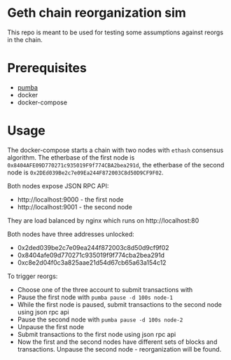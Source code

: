 # Geth chain reorganization sim

This repo is meant to be used for testing some assumptions against reorgs in the chain.

# Prerequisites

- [pumba](https://github.com/alexei-led/pumba)
- docker
- docker-compose

# Usage

The docker-compose starts a chain with two nodes with `ethash` consensus algorithm. The etherbase of the first node is `0x8404AFE09D770271c935019F9f774CBA2bea291d`, the etherbase of the second node is `0x2DEd039Be2c7e09Ea244F872003C8d50D9CF9F02`.

Both nodes expose JSON RPC API:

- http://localhost:9000 - the first node
- http://localhost:9001 - the second node

They are load balanced by nginx which runs on http://localhost:80

Both nodes have three addresses unlocked:

- 0x2ded039be2c7e09ea244f872003c8d50d9cf9f02
- 0x8404afe09d770271c935019f9f774cba2bea291d
- 0xc8e2d04f0c3a825aae21d54d67cb65a63a154c12

To trigger reorgs:

- Choose one of the three account to submit transactions with
- Pause the first node with `pumba pause -d 100s node-1`
- While the first node is paused, submit transactions to the second node using json rpc api
- Pause the second node with `pumba pause -d 100s node-2`
- Unpause the first node
- Submit transactions to the first node using json rpc api
- Now the first and the second nodes have different sets of blocks and transactions. Unpause the second node - reorganization will be found.
